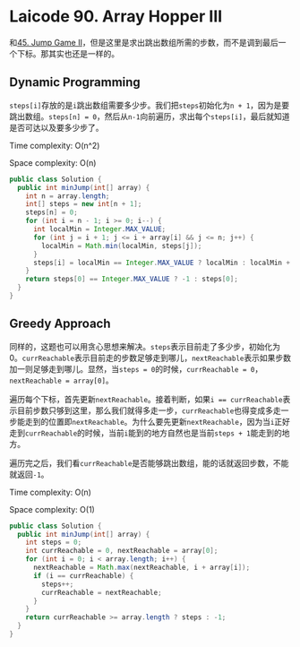 # Laicode 90. Array Hopper III

和[45. Jump Game II](45-Jump-Game-II.md)，但是这里是求出跳出数组所需的步数，而不是调到最后一个下标。那其实也还是一样的。

## Dynamic Programming

`steps[i]`存放的是`i`跳出数组需要多少步。我们把`steps`初始化为`n + 1`，因为是要跳出数组。`steps[n] = 0`，然后从`n-1`向前遍历，求出每个`steps[i]`，最后就知道是否可达以及要多少步了。

Time complexity: O(n^2)

Space complexity: O(n)

```java
public class Solution {
  public int minJump(int[] array) {
    int n = array.length;
    int[] steps = new int[n + 1];
    steps[n] = 0;
    for (int i = n - 1; i >= 0; i--) {
      int localMin = Integer.MAX_VALUE;
      for (int j = i + 1; j <= i + array[i] && j <= n; j++) {
        localMin = Math.min(localMin, steps[j]);
      }
      steps[i] = localMin == Integer.MAX_VALUE ? localMin : localMin + 1;
    }
    return steps[0] == Integer.MAX_VALUE ? -1 : steps[0];
  }
}
```

## Greedy Approach

同样的，这题也可以用贪心思想来解决。`steps`表示目前走了多少步，初始化为0。`currReachable`表示目前走的步数足够走到哪儿，`nextReachable`表示如果步数加一则足够走到哪儿。显然，当`steps = 0`的时候，`currReachable = 0`，`nextReachable = array[0]`。

遍历每个下标，首先更新`nextReachable`。接着判断，如果`i == currReachable`表示目前步数只够到这里，那么我们就得多走一步，`currReachable`也得变成多走一步能走到的位置即`nextReachable`。为什么要先更新`nextReachable`，因为当`i`正好走到`currReachable`的时候，当前`i`能到的地方自然也是当前`steps + 1`能走到的地方。

遍历完之后，我们看`currReachable`是否能够跳出数组，能的话就返回步数，不能就返回`-1`。

Time complexity: O(n)

Space complexity: O(1)

```java
public class Solution {
  public int minJump(int[] array) {
    int steps = 0;
    int currReachable = 0, nextReachable = array[0];
    for (int i = 0; i < array.length; i++) {
      nextReachable = Math.max(nextReachable, i + array[i]);
      if (i == currReachable) {
        steps++;
        currReachable = nextReachable;
      }
    }
    return currReachable >= array.length ? steps : -1;
  }
}
```